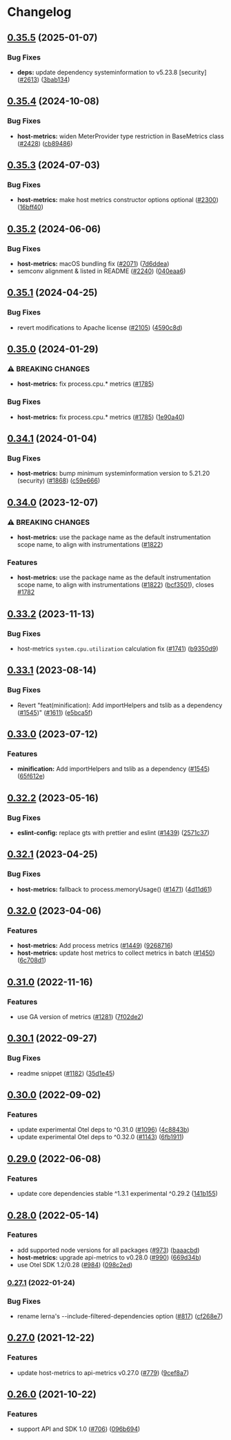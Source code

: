 # Changelog

## [0.35.5](https://github.com/open-telemetry/opentelemetry-js-contrib/compare/host-metrics-v0.35.4...host-metrics-v0.35.5) (2025-01-07)


### Bug Fixes

* **deps:** update dependency systeminformation to v5.23.8 [security] ([#2613](https://github.com/open-telemetry/opentelemetry-js-contrib/issues/2613)) ([3bab134](https://github.com/open-telemetry/opentelemetry-js-contrib/commit/3bab134ab63bf3da48623957a8a63c07995c00cb))

## [0.35.4](https://github.com/open-telemetry/opentelemetry-js-contrib/compare/host-metrics-v0.35.3...host-metrics-v0.35.4) (2024-10-08)


### Bug Fixes

* **host-metrics:** widen MeterProvider type restriction in BaseMetrics class ([#2428](https://github.com/open-telemetry/opentelemetry-js-contrib/issues/2428)) ([cb89486](https://github.com/open-telemetry/opentelemetry-js-contrib/commit/cb89486f7ade51769acdc78f10d978e711b1ab3e))

## [0.35.3](https://github.com/open-telemetry/opentelemetry-js-contrib/compare/host-metrics-v0.35.2...host-metrics-v0.35.3) (2024-07-03)


### Bug Fixes

* **host-metrics:** make host metrics constructor options optional ([#2300](https://github.com/open-telemetry/opentelemetry-js-contrib/issues/2300)) ([16bff40](https://github.com/open-telemetry/opentelemetry-js-contrib/commit/16bff40d1bf5d3729db235c90f560b4e3387c13c))

## [0.35.2](https://github.com/open-telemetry/opentelemetry-js-contrib/compare/host-metrics-v0.35.1...host-metrics-v0.35.2) (2024-06-06)


### Bug Fixes

* **host-metrics:** macOS bundling fix ([#2071](https://github.com/open-telemetry/opentelemetry-js-contrib/issues/2071)) ([7d6ddea](https://github.com/open-telemetry/opentelemetry-js-contrib/commit/7d6ddea613d6702931d8abb468eb3500fbd06f33))
* semconv alignment & listed in README ([#2240](https://github.com/open-telemetry/opentelemetry-js-contrib/issues/2240)) ([040eaa6](https://github.com/open-telemetry/opentelemetry-js-contrib/commit/040eaa68346550447535d48736f80af240db90bf))

## [0.35.1](https://github.com/open-telemetry/opentelemetry-js-contrib/compare/host-metrics-v0.35.0...host-metrics-v0.35.1) (2024-04-25)


### Bug Fixes

* revert modifications to Apache license ([#2105](https://github.com/open-telemetry/opentelemetry-js-contrib/issues/2105)) ([4590c8d](https://github.com/open-telemetry/opentelemetry-js-contrib/commit/4590c8df184bbcb9bd67ce1111df9f25f865ccf2))

## [0.35.0](https://github.com/open-telemetry/opentelemetry-js-contrib/compare/host-metrics-v0.34.1...host-metrics-v0.35.0) (2024-01-29)


### ⚠ BREAKING CHANGES

* **host-metrics:** fix process.cpu.* metrics ([#1785](https://github.com/open-telemetry/opentelemetry-js-contrib/issues/1785))

### Bug Fixes

* **host-metrics:** fix process.cpu.* metrics ([#1785](https://github.com/open-telemetry/opentelemetry-js-contrib/issues/1785)) ([1e90a40](https://github.com/open-telemetry/opentelemetry-js-contrib/commit/1e90a4055144e48ec007b6237b6a4fecba2748fb))

## [0.34.1](https://github.com/open-telemetry/opentelemetry-js-contrib/compare/host-metrics-v0.34.0...host-metrics-v0.34.1) (2024-01-04)


### Bug Fixes

* **host-metrics:** bump minimum systeminformation version to 5.21.20 (security) ([#1868](https://github.com/open-telemetry/opentelemetry-js-contrib/issues/1868)) ([c59e666](https://github.com/open-telemetry/opentelemetry-js-contrib/commit/c59e666de2b1361ae80697d546633a7d3643ba00))

## [0.34.0](https://github.com/open-telemetry/opentelemetry-js-contrib/compare/host-metrics-v0.33.2...host-metrics-v0.34.0) (2023-12-07)


### ⚠ BREAKING CHANGES

* **host-metrics:** use the package name as the default instrumentation scope name, to align with instrumentations ([#1822](https://github.com/open-telemetry/opentelemetry-js-contrib/issues/1822))

### Features

* **host-metrics:** use the package name as the default instrumentation scope name, to align with instrumentations ([#1822](https://github.com/open-telemetry/opentelemetry-js-contrib/issues/1822)) ([bcf3501](https://github.com/open-telemetry/opentelemetry-js-contrib/commit/bcf3501e623d0fa6af87eeeef0f1cdd2ef755857)), closes [#1782](https://github.com/open-telemetry/opentelemetry-js-contrib/issues/1782)

## [0.33.2](https://github.com/open-telemetry/opentelemetry-js-contrib/compare/host-metrics-v0.33.1...host-metrics-v0.33.2) (2023-11-13)


### Bug Fixes

* host-metrics `system.cpu.utilization` calculation fix ([#1741](https://github.com/open-telemetry/opentelemetry-js-contrib/issues/1741)) ([b9350d9](https://github.com/open-telemetry/opentelemetry-js-contrib/commit/b9350d918bf08569cffb3374d2b1e1fff6b38b80))

## [0.33.1](https://github.com/open-telemetry/opentelemetry-js-contrib/compare/host-metrics-v0.33.0...host-metrics-v0.33.1) (2023-08-14)


### Bug Fixes

* Revert "feat(minification): Add importHelpers and tslib as a dependency ([#1545](https://github.com/open-telemetry/opentelemetry-js-contrib/issues/1545))" ([#1611](https://github.com/open-telemetry/opentelemetry-js-contrib/issues/1611)) ([e5bca5f](https://github.com/open-telemetry/opentelemetry-js-contrib/commit/e5bca5fe5b27adc59c8de8fe4087d38b69d93bd4))

## [0.33.0](https://github.com/open-telemetry/opentelemetry-js-contrib/compare/host-metrics-v0.32.2...host-metrics-v0.33.0) (2023-07-12)


### Features

* **minification:** Add importHelpers and tslib as a dependency ([#1545](https://github.com/open-telemetry/opentelemetry-js-contrib/issues/1545)) ([65f612e](https://github.com/open-telemetry/opentelemetry-js-contrib/commit/65f612e35c4d67b9935dc3a9155588b35d915482))

## [0.32.2](https://github.com/open-telemetry/opentelemetry-js-contrib/compare/host-metrics-v0.32.1...host-metrics-v0.32.2) (2023-05-16)


### Bug Fixes

* **eslint-config:** replace gts with prettier and eslint ([#1439](https://github.com/open-telemetry/opentelemetry-js-contrib/issues/1439)) ([2571c37](https://github.com/open-telemetry/opentelemetry-js-contrib/commit/2571c371be1b5738442200cab2415b6a04c32aab))

## [0.32.1](https://github.com/open-telemetry/opentelemetry-js-contrib/compare/host-metrics-v0.32.0...host-metrics-v0.32.1) (2023-04-25)


### Bug Fixes

* **host-metrics:** fallback to process.memoryUsage() ([#1471](https://github.com/open-telemetry/opentelemetry-js-contrib/issues/1471)) ([4d11d61](https://github.com/open-telemetry/opentelemetry-js-contrib/commit/4d11d61b709cf12d7d02d31960cd7ccb67404b14))

## [0.32.0](https://github.com/open-telemetry/opentelemetry-js-contrib/compare/host-metrics-v0.31.0...host-metrics-v0.32.0) (2023-04-06)


### Features

* **host-metrics:** Add process metrics ([#1449](https://github.com/open-telemetry/opentelemetry-js-contrib/issues/1449)) ([9268716](https://github.com/open-telemetry/opentelemetry-js-contrib/commit/92687167f08ea7e3dec046ca7f2be86b337dd743))
* **host-metrics:** update host metrics to collect metrics in batch ([#1450](https://github.com/open-telemetry/opentelemetry-js-contrib/issues/1450)) ([6c708d1](https://github.com/open-telemetry/opentelemetry-js-contrib/commit/6c708d116264e395cf5eab94f3ba3250a8585c87))

## [0.31.0](https://github.com/open-telemetry/opentelemetry-js-contrib/compare/host-metrics-v0.30.1...host-metrics-v0.31.0) (2022-11-16)


### Features

* use GA version of metrics ([#1281](https://github.com/open-telemetry/opentelemetry-js-contrib/issues/1281)) ([7f02de2](https://github.com/open-telemetry/opentelemetry-js-contrib/commit/7f02de23c3cedd6198bfd838e6b63002c3341bd8))

## [0.30.1](https://github.com/open-telemetry/opentelemetry-js-contrib/compare/host-metrics-v0.30.0...host-metrics-v0.30.1) (2022-09-27)


### Bug Fixes

* readme snippet ([#1182](https://github.com/open-telemetry/opentelemetry-js-contrib/issues/1182)) ([35d1e45](https://github.com/open-telemetry/opentelemetry-js-contrib/commit/35d1e4579f7b160c501959f6fb45859b75cdde99))

## [0.30.0](https://github.com/open-telemetry/opentelemetry-js-contrib/compare/host-metrics-v0.29.0...host-metrics-v0.30.0) (2022-09-02)


### Features

* update experimental Otel deps to ^0.31.0 ([#1096](https://github.com/open-telemetry/opentelemetry-js-contrib/issues/1096)) ([4c8843b](https://github.com/open-telemetry/opentelemetry-js-contrib/commit/4c8843be14896d1159a622c07eb3a049401ccba1))
* update experimental Otel deps to ^0.32.0 ([#1143](https://github.com/open-telemetry/opentelemetry-js-contrib/issues/1143)) ([6fb1911](https://github.com/open-telemetry/opentelemetry-js-contrib/commit/6fb191139aed2ca763300dcf9adb51121a88f97e))

## [0.29.0](https://github.com/open-telemetry/opentelemetry-js-contrib/compare/host-metrics-v0.28.0...host-metrics-v0.29.0) (2022-06-08)


### Features

* update core dependencies stable ^1.3.1 experimental ^0.29.2 ([141b155](https://github.com/open-telemetry/opentelemetry-js-contrib/commit/141b155e344980b51264e26b26c117b2113bcef6))

## [0.28.0](https://github.com/open-telemetry/opentelemetry-js-contrib/compare/host-metrics-v0.27.1...host-metrics-v0.28.0) (2022-05-14)


### Features

* add supported node versions for all packages ([#973](https://github.com/open-telemetry/opentelemetry-js-contrib/issues/973)) ([baaacbd](https://github.com/open-telemetry/opentelemetry-js-contrib/commit/baaacbdd35ca4baab0afae64647aa8c0380ee4b7))
* **host-metrics:** upgrade api-metrics to v0.28.0 ([#990](https://github.com/open-telemetry/opentelemetry-js-contrib/issues/990)) ([669d34b](https://github.com/open-telemetry/opentelemetry-js-contrib/commit/669d34b47e1eabbc99d9584d0d462333d37f4775))
* use Otel SDK 1.2/0.28 ([#984](https://github.com/open-telemetry/opentelemetry-js-contrib/issues/984)) ([098c2ed](https://github.com/open-telemetry/opentelemetry-js-contrib/commit/098c2ed6f9c5ab7bd865685018c0777245aab3b7))

### [0.27.1](https://www.github.com/open-telemetry/opentelemetry-js-contrib/compare/host-metrics-v0.27.0...host-metrics-v0.27.1) (2022-01-24)


### Bug Fixes

* rename lerna's --include-filtered-dependencies option ([#817](https://www.github.com/open-telemetry/opentelemetry-js-contrib/issues/817)) ([cf268e7](https://www.github.com/open-telemetry/opentelemetry-js-contrib/commit/cf268e7a92b7800ad6dbec9ca77466f9ee03ee1a))

## [0.27.0](https://www.github.com/open-telemetry/opentelemetry-js-contrib/compare/host-metrics-v0.26.0...host-metrics-v0.27.0) (2021-12-22)


### Features

* update host-metrics to api-metrics v0.27.0 ([#779](https://www.github.com/open-telemetry/opentelemetry-js-contrib/issues/779)) ([9cef8a7](https://www.github.com/open-telemetry/opentelemetry-js-contrib/commit/9cef8a7e3a8cb358fd0095b64cbef3874ffee517))

## [0.26.0](https://www.github.com/open-telemetry/opentelemetry-js-contrib/compare/host-metrics-v0.25.0...host-metrics-v0.26.0) (2021-10-22)


### Features

* support API and SDK 1.0 ([#706](https://www.github.com/open-telemetry/opentelemetry-js-contrib/issues/706)) ([096b694](https://www.github.com/open-telemetry/opentelemetry-js-contrib/commit/096b694bbc3079f0ab4ee0462869b10eb8185202))
